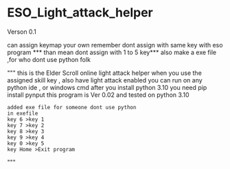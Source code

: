 # ESO_Light_attack_helper

Verson 0.1

can assign keymap your own
remember dont assign with same key with eso program
*** than mean dont assign with 1 to 5 key***
also make a exe file ,for who dont use python folk








"""
    this is  the Elder Scroll online light attack helper
    when you use the assigned skill key , also have light attack enabled
    you can run on any python ide , or windows cmd after you install python 3.10
    you need pip install pynput
    this program is Ver 0.02  and tested on python 3.10
    
    added exe file for someone dont use python
    in exefile
    key 6 >key 1
    key 7 >key 2
    key 8 >key 3
    key 9 >key 4
    key 0 >key 5
    key Home >Exit program
    
    
    
"""
